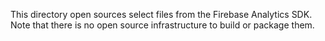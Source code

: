 This directory open sources select files from the Firebase Analytics SDK. Note
that there is no open source infrastructure to build or package them.
